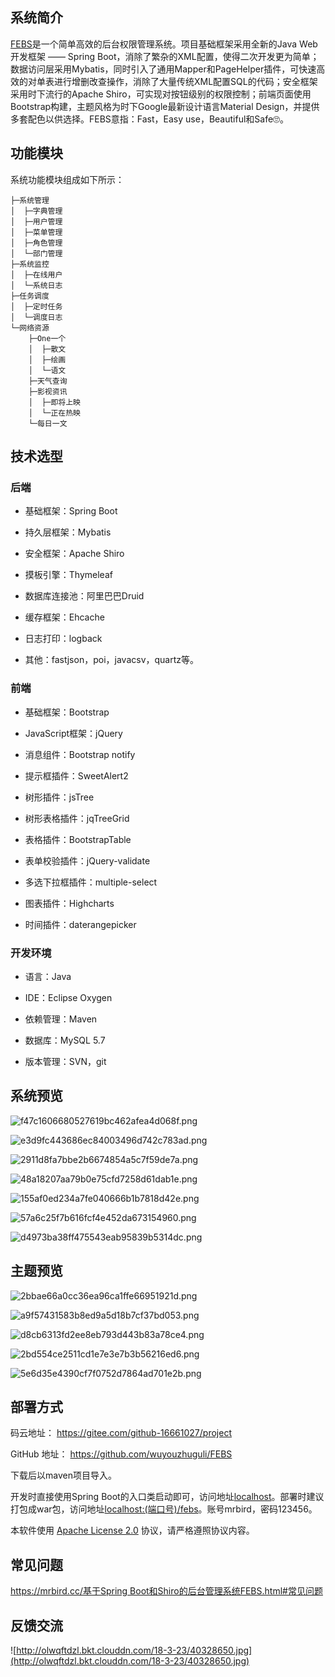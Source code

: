 ## 系统简介
[FEBS](https://gitee.com/github-16661027/project)是一个简单高效的后台权限管理系统。项目基础框架采用全新的Java Web开发框架 —— Spring Boot，消除了繁杂的XML配置，使得二次开发更为简单；数据访问层采用Mybatis，同时引入了通用Mapper和PageHelper插件，可快速高效的对单表进行增删改查操作，消除了大量传统XML配置SQL的代码；安全框架采用时下流行的Apache Shiro，可实现对按钮级别的权限控制；前端页面使用Bootstrap构建，主题风格为时下Google最新设计语言Material Design，并提供多套配色以供选择。FEBS意指：Fast，Easy use，Beautiful和Safe🙄。
<!--more-->
## 功能模块
系统功能模块组成如下所示：
```
├─系统管理
│  ├─字典管理
│  ├─用户管理
│  ├─菜单管理
│  ├─角色管理
│  └─部门管理
├─系统监控
│  ├─在线用户
│  └─系统日志
├─任务调度
│  ├─定时任务
│  └─调度日志
└─网络资源
    ├─One一个
    │  ├─散文
    │  ├─绘画
    │  └─语文
    ├─天气查询
    ├─影视资讯
    │  ├─即将上映
    │  └─正在热映
    └─每日一文
```
## 技术选型
### 后端

- 基础框架：Spring Boot

- 持久层框架：Mybatis

- 安全框架：Apache Shiro

- 摸板引擎：Thymeleaf

- 数据库连接池：阿里巴巴Druid

- 缓存框架：Ehcache

- 日志打印：logback

- 其他：fastjson，poi，javacsv，quartz等。

### 前端
 
- 基础框架：Bootstrap

- JavaScript框架：jQuery

- 消息组件：Bootstrap notify

- 提示框插件：SweetAlert2

- 树形插件：jsTree

- 树形表格插件：jqTreeGrid

- 表格插件：BootstrapTable

- 表单校验插件：jQuery-validate

- 多选下拉框插件：multiple-select

- 图表插件：Highcharts

- 时间插件：daterangepicker

### 开发环境

- 语言：Java

- IDE：Eclipse Oxygen

- 依赖管理：Maven

- 数据库：MySQL 5.7

- 版本管理：SVN，git

## 系统预览

![f47c1606680527619bc462afea4d068f.png](screenshots/64420208.jpg)

![e3d9fc443686ec84003496d742c783ad.png](screenshots/57316459.jpg)

![2911d8fa7bbe2b6674854a5c7f59de7a.png](screenshots/50183418.jpg)

![48a18207aa79b0e75cfd7258d61dab1e.png](screenshots/31072514.jpg)

![155af0ed234a7fe040666b1b7818d42e.png](screenshots/38600911.jpg)

![57a6c25f7b616fcf4e452da673154960.png](screenshots/5832650.jpg)

![d4973ba38ff475543eab95839b5314dc.png](screenshots/99045302.jpg)

## 主题预览

![2bbae66a0cc36ea96ca1ffe66951921d.png](screenshots/81830531.jpg)

![a9f57431583b8ed9a5d18b7cf37bd053.png](screenshots/86512301.jpg)

![d8cb6313fd2ee8eb793d443b83a78ce4.png](screenshots/6580523.jpg)

![2bd554ce2511cd1e7e3e7b3b56216ed6.png](screenshots/21305793.jpg)

![5e6d35e4390cf7f0752d7864ad701e2b.png](screenshots/22217970.jpg)

## 部署方式

码云地址： https://gitee.com/github-16661027/project 

GitHub 地址： https://github.com/wuyouzhuguli/FEBS

下载后以maven项目导入。

开发时直接使用Spring Boot的入口类启动即可，访问地址[localhost](localhost)。部署时建议打包成war包，访问地址[localhost:(端口号)/febs](localhost:(端口号)/febs)。账号mrbird，密码123456。

本软件使用 [Apache License 2.0](http://www.apache.org/licenses/LICENSE-2.0) 协议，请严格遵照协议内容。

## 常见问题
[https://mrbird.cc/基于Spring Boot和Shiro的后台管理系统FEBS.html#常见问题](https://mrbird.cc/%E5%9F%BA%E4%BA%8ESpring-Boot%E5%92%8CShiro%E7%9A%84%E5%90%8E%E5%8F%B0%E7%AE%A1%E7%90%86%E7%B3%BB%E7%BB%9FFEBS.html)

## 反馈交流

![http://olwqftdzl.bkt.clouddn.com/18-3-23/40328650.jpg](http://olwqftdzl.bkt.clouddn.com/18-3-23/40328650.jpg)